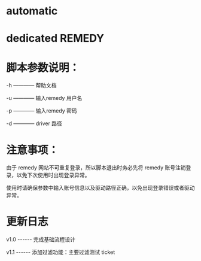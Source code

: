 # automatic
  # dedicated REMEDY


# 脚本参数说明：
  -h ———— 帮助文档
  
  -u ———— 输入remedy 用户名
  
  -p ———— 输入remedy 密码
  
  -d ———— driver 路径

# 注意事项：
  由于 remedy 网站不可重复登录，所以脚本退出时务必先将 remedy 账号注销登录，以免下次使用时出现登录异常。

  使用时请确保参数中输入账号信息以及驱动路径正确，以免出现登录错误或者驱动异常。
  
# 更新日志
  v1.0 ------
        完成基础流程设计
     
  v1.1 ------
        添加过滤功能：主要过滤测试 ticket
